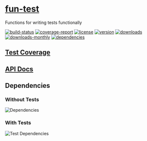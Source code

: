 # [fun-test](https://bagrounds.gitlab.io/fun-test)

Functions for writing tests functionally

[![build-status](https://gitlab.com/bagrounds/fun-test/badges/master/build.svg)](https://gitlab.com/bagrounds/fun-test/commits/master)
[![coverage-report](https://gitlab.com/bagrounds/fun-test/badges/master/coverage.svg)](https://gitlab.com/bagrounds/fun-test/commits/master)
[![license](https://img.shields.io/npm/l/fun-test.svg)](https://www.npmjs.com/package/fun-test)
[![version](https://img.shields.io/npm/v/fun-test.svg)](https://www.npmjs.com/package/fun-test)
[![downloads](https://img.shields.io/npm/dt/fun-test.svg)](https://www.npmjs.com/package/fun-test)
[![downloads-monthly](https://img.shields.io/npm/dm/fun-test.svg)](https://www.npmjs.com/package/fun-test)
[![dependencies](https://david-dm.org/bagrounds/fun-test/status.svg)](https://david-dm.org/bagrounds/fun-test)

## [Test Coverage](https://bagrounds.gitlab.io/fun-test/coverage/lcov-report/index.html)

## [API Docs](https://bagrounds.gitlab.io/fun-test/index.html)

## Dependencies

### Without Tests

![Dependencies](https://bagrounds.gitlab.io/fun-test/img/dependencies.svg)

### With Tests

![Test Dependencies](https://bagrounds.gitlab.io/fun-test/img/dependencies-test.svg)

